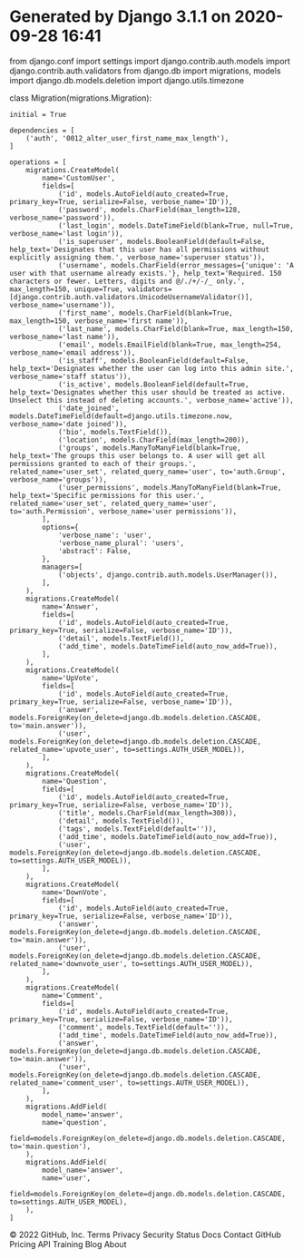 # Generated by Django 3.1.1 on 2020-09-28 16:41

from django.conf import settings
import django.contrib.auth.models
import django.contrib.auth.validators
from django.db import migrations, models
import django.db.models.deletion
import django.utils.timezone


class Migration(migrations.Migration):

    initial = True

    dependencies = [
        ('auth', '0012_alter_user_first_name_max_length'),
    ]

    operations = [
        migrations.CreateModel(
            name='CustomUser',
            fields=[
                ('id', models.AutoField(auto_created=True, primary_key=True, serialize=False, verbose_name='ID')),
                ('password', models.CharField(max_length=128, verbose_name='password')),
                ('last_login', models.DateTimeField(blank=True, null=True, verbose_name='last login')),
                ('is_superuser', models.BooleanField(default=False, help_text='Designates that this user has all permissions without explicitly assigning them.', verbose_name='superuser status')),
                ('username', models.CharField(error_messages={'unique': 'A user with that username already exists.'}, help_text='Required. 150 characters or fewer. Letters, digits and @/./+/-/_ only.', max_length=150, unique=True, validators=[django.contrib.auth.validators.UnicodeUsernameValidator()], verbose_name='username')),
                ('first_name', models.CharField(blank=True, max_length=150, verbose_name='first name')),
                ('last_name', models.CharField(blank=True, max_length=150, verbose_name='last name')),
                ('email', models.EmailField(blank=True, max_length=254, verbose_name='email address')),
                ('is_staff', models.BooleanField(default=False, help_text='Designates whether the user can log into this admin site.', verbose_name='staff status')),
                ('is_active', models.BooleanField(default=True, help_text='Designates whether this user should be treated as active. Unselect this instead of deleting accounts.', verbose_name='active')),
                ('date_joined', models.DateTimeField(default=django.utils.timezone.now, verbose_name='date joined')),
                ('bio', models.TextField()),
                ('location', models.CharField(max_length=200)),
                ('groups', models.ManyToManyField(blank=True, help_text='The groups this user belongs to. A user will get all permissions granted to each of their groups.', related_name='user_set', related_query_name='user', to='auth.Group', verbose_name='groups')),
                ('user_permissions', models.ManyToManyField(blank=True, help_text='Specific permissions for this user.', related_name='user_set', related_query_name='user', to='auth.Permission', verbose_name='user permissions')),
            ],
            options={
                'verbose_name': 'user',
                'verbose_name_plural': 'users',
                'abstract': False,
            },
            managers=[
                ('objects', django.contrib.auth.models.UserManager()),
            ],
        ),
        migrations.CreateModel(
            name='Answer',
            fields=[
                ('id', models.AutoField(auto_created=True, primary_key=True, serialize=False, verbose_name='ID')),
                ('detail', models.TextField()),
                ('add_time', models.DateTimeField(auto_now_add=True)),
            ],
        ),
        migrations.CreateModel(
            name='UpVote',
            fields=[
                ('id', models.AutoField(auto_created=True, primary_key=True, serialize=False, verbose_name='ID')),
                ('answer', models.ForeignKey(on_delete=django.db.models.deletion.CASCADE, to='main.answer')),
                ('user', models.ForeignKey(on_delete=django.db.models.deletion.CASCADE, related_name='upvote_user', to=settings.AUTH_USER_MODEL)),
            ],
        ),
        migrations.CreateModel(
            name='Question',
            fields=[
                ('id', models.AutoField(auto_created=True, primary_key=True, serialize=False, verbose_name='ID')),
                ('title', models.CharField(max_length=300)),
                ('detail', models.TextField()),
                ('tags', models.TextField(default='')),
                ('add_time', models.DateTimeField(auto_now_add=True)),
                ('user', models.ForeignKey(on_delete=django.db.models.deletion.CASCADE, to=settings.AUTH_USER_MODEL)),
            ],
        ),
        migrations.CreateModel(
            name='DownVote',
            fields=[
                ('id', models.AutoField(auto_created=True, primary_key=True, serialize=False, verbose_name='ID')),
                ('answer', models.ForeignKey(on_delete=django.db.models.deletion.CASCADE, to='main.answer')),
                ('user', models.ForeignKey(on_delete=django.db.models.deletion.CASCADE, related_name='downvote_user', to=settings.AUTH_USER_MODEL)),
            ],
        ),
        migrations.CreateModel(
            name='Comment',
            fields=[
                ('id', models.AutoField(auto_created=True, primary_key=True, serialize=False, verbose_name='ID')),
                ('comment', models.TextField(default='')),
                ('add_time', models.DateTimeField(auto_now_add=True)),
                ('answer', models.ForeignKey(on_delete=django.db.models.deletion.CASCADE, to='main.answer')),
                ('user', models.ForeignKey(on_delete=django.db.models.deletion.CASCADE, related_name='comment_user', to=settings.AUTH_USER_MODEL)),
            ],
        ),
        migrations.AddField(
            model_name='answer',
            name='question',
            field=models.ForeignKey(on_delete=django.db.models.deletion.CASCADE, to='main.question'),
        ),
        migrations.AddField(
            model_name='answer',
            name='user',
            field=models.ForeignKey(on_delete=django.db.models.deletion.CASCADE, to=settings.AUTH_USER_MODEL),
        ),
    ]
© 2022 GitHub, Inc.
Terms
Privacy
Security
Status
Docs
Contact GitHub
Pricing
API
Training
Blog
About
